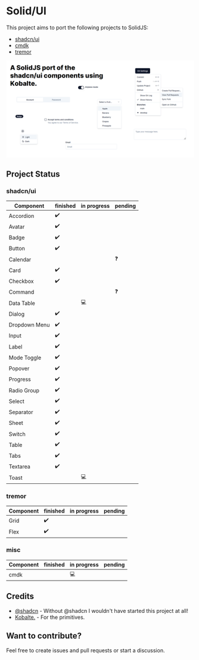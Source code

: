 # Solid/UI

This project aims to port the following projects to SolidJS:

- [shadcn/ui](https://ui.shadcn.com)
- [cmdk](https://github.com/pacocoursey/cmdk)
- [tremor](https://www.tremor.so/)

![screenshot](public/screenshot.png)

## Project Status

### shadcn/ui

| Component     | finished | in progress | pending |
| ------------- | -------- | ----------- | ------- |
| Accordion     | ✔️       |             |         |
| Avatar        | ✔️       |             |         |
| Badge         | ✔️       |             |         |
| Button        | ✔️       |             |         |
| Calendar      |          |             | ❓      |
| Card          | ✔️       |             |         |
| Checkbox      | ✔️       |             |         |
| Command       |          |             | ❓      |
| Data Table    |          | 💻          |         |
| Dialog        | ✔️       |             |         |
| Dropdown Menu | ✔️       |             |         |
| Input         | ✔️       |             |         |
| Label         | ✔️       |             |         |
| Mode Toggle   | ✔️       |             |         |
| Popover       | ✔️       |             |         |
| Progress      | ✔️       |             |         |
| Radio Group   | ✔️       |             |         |
| Select        | ✔️       |             |         |
| Separator     | ✔️       |             |         |
| Sheet         | ✔️       |             |         |
| Switch        | ✔️       |             |         |
| Table         | ✔️       |             |         |
| Tabs          | ✔️       |             |         |
| Textarea      | ✔️       |             |         |
| Toast         |          | 💻          |         |

### tremor

| Component | finished | in progress | pending |
| --------- | -------- | ----------- | ------- |
| Grid      | ✔️       |             |         |
| Flex      | ✔️       |             |         |

### misc

| Component | finished | in progress | pending |
| --------- | -------- | ----------- | ------- |
| cmdk      |          | 💻          |         |

## Credits

- [@shadcn](https://twitter.com/shadcn) - Without @shadcn I wouldn't have started this project at all!
- [Kobalte.](https://github.com/kobaltedev/kobalte) - For the primitives.

## Want to contribute?

Feel free to create issues and pull requests or start a discussion.
